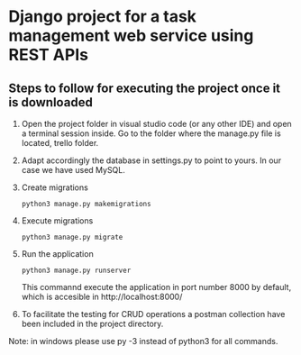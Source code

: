 # Django project for a task management web service using REST APIs

## Steps to follow for executing the project once it is downloaded

1. Open the project folder in visual studio code (or any other IDE) and open a terminal session inside. Go to the folder where the manage.py file is located, trello folder.

2. Adapt accordingly the database in settings.py to point to yours. In our case we have used MySQL.

3. Create migrations
   ```
   python3 manage.py makemigrations
   ```
4. Execute migrations
   ```
   python3 manage.py migrate
   ```
5. Run the application
   ```
   python3 manage.py runserver
   ```
   This commannd execute the application in port number 8000 by default, which is accesible in http://localhost:8000/

6. To facilitate the testing for CRUD operations a postman collection have been included in the project directory. 

Note: in windows please use py -3 instead of python3 for all commands.

